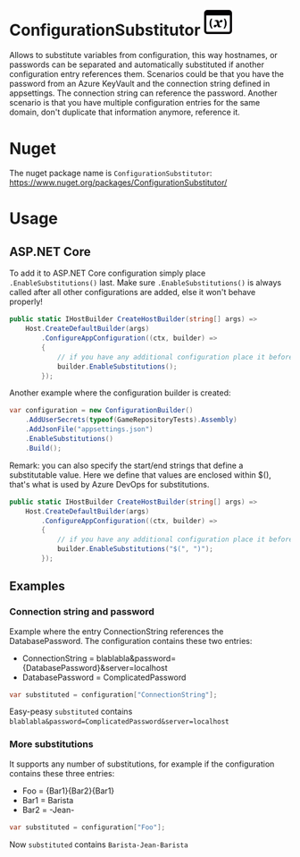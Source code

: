 # ConfigurationSubstitutor <img src="logo.png" width="10%" />
Allows to substitute variables from configuration, this way hostnames, or passwords can be separated and automatically substituted if another configuration entry references them.
Scenarios could be that you have the password from an Azure KeyVault and the connection string defined in appsettings. The connection string can reference the password.
Another scenario is that you have multiple configuration entries for the same domain, don't duplicate that information anymore, reference it.

# Nuget
The nuget package name is `ConfigurationSubstitutor`: https://www.nuget.org/packages/ConfigurationSubstitutor/

# Usage

## ASP.NET Core
To add it to ASP.NET Core configuration simply place `.EnableSubstitutions()` last.
Make sure `.EnableSubstitutions()` is always called after all other configurations are added, else it won't behave properly!

```c#
public static IHostBuilder CreateHostBuilder(string[] args) =>
	Host.CreateDefaultBuilder(args)
		.ConfigureAppConfiguration((ctx, builder) =>
		{
			// if you have any additional configuration place it before
			builder.EnableSubstitutions();
		});
```

Another example where the configuration builder is created:
```c#
var configuration = new ConfigurationBuilder()
	.AddUserSecrets(typeof(GameRepositoryTests).Assembly)
	.AddJsonFile("appsettings.json")
	.EnableSubstitutions()
	.Build();
```

Remark: you can also specify the start/end strings that define a substitutable value.
Here we define that values are enclosed within $(), that's what is used by Azure DevOps for substitutions.
```c#
public static IHostBuilder CreateHostBuilder(string[] args) =>
	Host.CreateDefaultBuilder(args)
		.ConfigureAppConfiguration((ctx, builder) =>
		{
			// if you have any additional configuration place it before
			builder.EnableSubstitutions("$(", ")");
		});
```


## Examples

### Connection string and password
Example where the entry ConnectionString references the DatabasePassword.
The configuration contains these two entries:
- ConnectionString = blablabla&password={DatabasePassword}&server=localhost
- DatabasePassword = ComplicatedPassword

```c#
var substituted = configuration["ConnectionString"];
```

Easy-peasy `substituted` contains `blablabla&password=ComplicatedPassword&server=localhost`

### More substitutions
It supports any number of substitutions, for example if the configuration contains these three entries:
- Foo = {Bar1}{Bar2}{Bar1}
- Bar1 = Barista
- Bar2 = -Jean-

```c#
var substituted = configuration["Foo"];
```

Now `substituted` contains `Barista-Jean-Barista`
